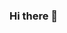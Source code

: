 ### Hi there 👋

<!--
**TharushikaSewmini/TharushikaSewmini** is a ✨ _special_ ✨ repository because its `README.md` (this file) appears on your GitHub profile.

Here are some ideas to get you started:

- 🔭 I’m studying at Institute of Software Engineering
- 🌱 I’m currently learning ..Machine Learning & Web Service
- 📫 How to reach me: ...tharushikasewmini26@gmail.com
-->
